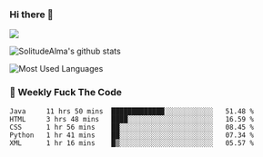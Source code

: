 ### Hi there 👋

<p>
  <a href="https://count.getloli.com/"><img src="https://count.getloli.com/get/@:solitudealma"></a>
</p>

![SolitudeAlma's github stats](https://github-readme-stats.vercel.app/api?username=solitudealma&show_icons=true&theme=radical)

![Most Used Languages](https://github-readme-stats.vercel.app/api/top-langs/?username=solitudealma&layout=compact&hide_border=true&theme=dark)
<!-- ![visitors](https://visitor-badge.glitch.me/badge?page_id=solitudealma.solitudealma.id) -->


### :dart: Weekly Fuck The Code

<!--START_SECTION:waka-->
```text
Java     11 hrs 50 mins  █████████████░░░░░░░░░░░░   51.48 % 
HTML     3 hrs 48 mins   ████░░░░░░░░░░░░░░░░░░░░░   16.59 % 
CSS      1 hr 56 mins    ██░░░░░░░░░░░░░░░░░░░░░░░   08.45 % 
Python   1 hr 41 mins    ██░░░░░░░░░░░░░░░░░░░░░░░   07.34 % 
XML      1 hr 16 mins    █▒░░░░░░░░░░░░░░░░░░░░░░░   05.57 % 
```
<!--END_SECTION:waka-->
